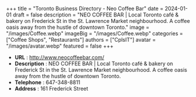 +++
title = "Toronto Business Directory - Neo Coffee Bar"
date = 2024-01-01
draft = false
description = "NEO COFFEE BAR | Local Toronto café & bakery on Frederick St in the St. Lawrence Market neighbourhood. A coffee oasis away from the hustle of downtown Toronto."
image = "/images/Coffee.webp"
imageBig = "/images/Coffee.webp"
categories = ["Coffee Shops", "Restaurants"]
authors = ["CplsIT"]
avatar = "/images/avatar.webp"
featured = false
+++


* **URL** :  http://www.neocoffeebar.com/
* **Description** : NEO COFFEE BAR | Local Toronto café & bakery on Frederick St in the St. Lawrence Market neighbourhood. A coffee oasis away from the hustle of downtown Toronto.
* **Telephone** : 647-348-8811
* **Address** : 161 Frederick Street